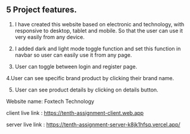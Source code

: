 ## 5 Project features.
1. I have created this website based on electronic and technology, with responsive to desktop, tablet and mobile. So that the user can use it very easily from any device.

2. I added dark and light mode toggle function and set this function in navbar so user can easily use it from any page.

3. User can toggle between login and register page.

4.User can see specific brand product by clicking their brand name.

5. User can see product details by clicking on details button.

Website name:
Foxtech Technology


client live link : https://tenth-assignment-client.web.app

server live link : https://tenth-assignment-server-k8jk1hfsq.vercel.app/